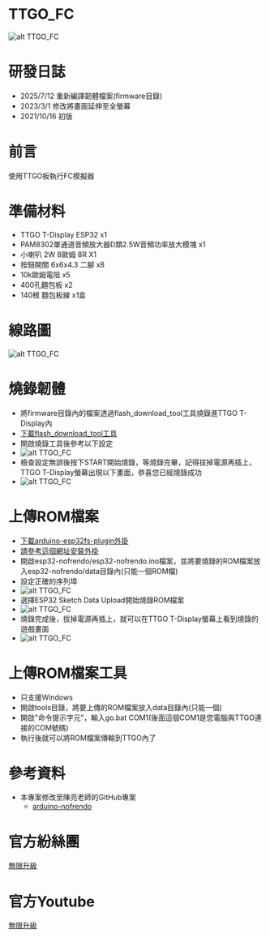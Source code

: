# TTGO_FC
![alt TTGO_FC](https://github.com/channel2007/TTGO_FC/blob/main/image/pototype.jpg "TTGO_FC")

# 研發日誌
* 2025/7/12  重新編譯韌體檔案(firmware目錄)
* 2023/3/1   修改將畫面延伸至全螢幕
* 2021/10/16 初版

# 前言
使用TTGO板執行FC模擬器

# 準備材料
* TTGO T-Display ESP32 x1
* PAM8302單通道音頻放大器D類2.5W音頻功率放大模塊 x1
* 小喇叭 2W 8歐姆 8R X1
* 按鈕開關 6x6x4.3 二腳 x8
* 10k歐姆電阻 x5
* 400孔麵包板 x2
* 140根 麵包板線 x1盒

# 線路圖
![alt TTGO_FC](https://github.com/channel2007/TTGO_FC/blob/main/image/circuitDiagram.png "TTGO_FC")

# 燒錄韌體
* 將firmware目錄內的檔案透過flash_download_tool工具燒錄進TTGO T-Display內
* [下載flash_download_tool工具](https://docs.espressif.com/projects/esp-test-tools/en/latest/esp32/production_stage/tools/flash_download_tool.html)
* 開啟燒錄工具後參考以下設定
* ![alt TTGO_FC](https://github.com/channel2007/TTGO_FC/blob/main/image/burn.jpg "TTGO_FC")
* 檢查設定無誤後按下START開始燒錄，等燒錄完畢，記得拔掉電源再插上，TTGO T-Display螢幕出現以下畫面，恭喜您已經燒錄成功
* ![alt TTGO_FC](https://github.com/channel2007/TTGO_FC/blob/main/image/teach_4.jpg "TTGO_FC")

# 上傳ROM檔案
* [下載arduino-esp32fs-plugin外掛](https://github.com/me-no-dev/arduino-esp32fs-plugin/releases/tag/1.0)
* [請參考這個網址安裝外掛](https://randomnerdtutorials.com/install-esp32-filesystem-uploader-arduino-ide/?fbclid=IwY2xjawLeGthleHRuA2FlbQIxMABicmlkETFTNDBMUVRjQ2JsamlIM2M3AR4Uc8BM6RyEro_KZrvjfgJT1MrF0VcvqlrbqUz-l-KLUT9eaOtNVYVtXG8Z2A_aem_EtgH_SRQUT_7NxGu6uBOEQ)
* 開啟esp32-nofrendo/esp32-nofrendo.ino檔案，並將要燒錄的ROM檔案放入esp32-nofrendo/data目錄內(只能一個ROM檔)
* 設定正確的序列埠
* ![alt TTGO_FC](https://github.com/channel2007/TTGO_FC/blob/main/image/teach_1.jpg "TTGO_FC")  
* 選擇ESP32 Sketch Data Upload開始燒錄ROM檔案
* ![alt TTGO_FC](https://github.com/channel2007/TTGO_FC/blob/main/image/teach_2.jpg "TTGO_FC")
* 燒錄完成後，拔掉電源再插上，就可以在TTGO T-Display螢幕上看到燒錄的遊戲畫面
* ![alt TTGO_FC](https://github.com/channel2007/TTGO_FC/blob/main/image/teach_3.jpg "TTGO_FC")

# 上傳ROM檔案工具
* 只支援Windows
* 開啟tools目錄，將要上傳的ROM檔案放入data目錄內(只能一個)
* 開啟"命令提示字元"，輸入go.bat COM1(後面這個COM1是您電腦與TTGO連接的COM號碼)
* 執行後就可以將ROM檔案傳輸到TTGO內了

# 參考資料
* 本專案修改至陳亮老師的GitHub專案
  * [arduino-nofrendo](https://github.com/moononournation/arduino-nofrendo)

# 官方紛絲團 
[無限升級](https://www.facebook.com/unlimited.upgrade/posts/2840132506240869?notif_id=1617421138749926&notif_t=page_post_reaction&ref=notif)

# 官方Youtube
[無限升級](https://www.youtube.com/channel/UC4reRKznNk1CcjZfxKUdMuw)
